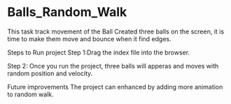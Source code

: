 # Balls_Random_Walk
This task track movement of the Ball
Created three balls on the screen, it is time to make them move and bounce when it find edges.

Steps to Run project Step 1:Drag the index file into the browser.

Step 2: Once you run the project, three balls will apperas and moves with random position and velocity.

Future improvements The project can enhanced by adding more animation to random walk.
